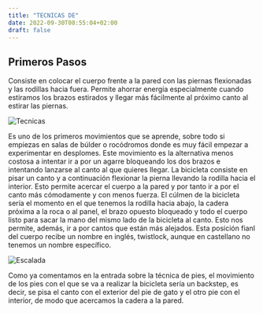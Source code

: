 ```yaml
---
title: "TECNICAS DE"
date: 2022-09-30T08:55:04+02:00
draft: false
---
```


## Primeros Pasos

Consiste en colocar el cuerpo frente a la pared con las piernas flexionadas y las rodillas hacia fuera. Permite ahorrar energía especialmente cuando estiramos los brazos estirados y llegar más fácilmente al próximo canto al estirar las piernas.

![Tecnicas](https://exploretranslations.files.wordpress.com/2017/04/rana.png?w=300&h=280)

Es uno de los primeros movimientos que se aprende, sobre todo si empiezas en salas de búlder o rocódromos donde es muy fácil empezar a experimentar en desplomes. Este movimiento es la alternativa menos costosa a intentar ir a por un agarre bloqueando los dos brazos e intentando lanzarse al canto al que quieres llegar. La bicicleta consiste en pisar un canto y a continuación flexionar la pierna llevando la rodilla hacia el interior. Esto permite acercar el cuerpo a la pared y por tanto ir a por el canto más cómodamente y con menos fuerza. El cúlmen de la bicicleta sería el momento en el que tenemos la rodilla hacia abajo, la cadera próxima a la roca o al panel, el brazo opuesto bloqueado y todo el cuerpo listo para sacar la mano del mismo lado de la bicicleta al canto. Esto nos permite, además, ir a por cantos que están más alejados. Esta posición fianl del cuerpo recibe un nombre en inglés, twistlock, aunque en castellano no tenemos un nombre específico.

![Escalada](https://exploretranslations.files.wordpress.com/2017/04/bicicleta.png?w=277&h=300)

Como ya comentamos en la entrada sobre la técnica de pies, el movimiento de los pies con el que se va a realizar la bicicleta sería un backstep, es decir, se pisa el canto con el exterior del pie de gato y el otro pie con el interior, de modo que acercamos la cadera a la pared.